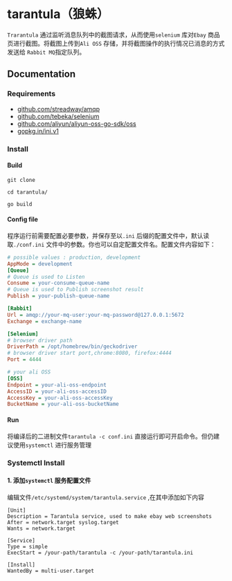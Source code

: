 # tarantula（狼蛛）

`Trarantula` 通过监听消息队列中的截图请求，从而使用`selenium` 库对`Ebay` 商品页进行截图。将截图上传到`Ali OSS` 存储，并将截图操作的执行情况已消息的方式发送给 `Rabbit MQ`指定队列。

## Documentation

### Requirements

- [github.com/streadway/amqp](https://github.com/streadway/amqp)
- [github.com/tebeka/selenium](https://github.com/tebeka/selenium)
- [github.com/aliyun/aliyun-oss-go-sdk/oss](https://github.com/baiyubin/aliyun-sts-go-sdk)
- [gopkg.in/ini.v1](https://gopkg.in/ini.v1)

### Install

#### Build

```shell
git clone 

cd tarantula/

go build
```

#### Config file

程序运行前需要配置必要参数，并保存至以`.ini` 后缀的配置文件中，默认读取`./conf.ini` 文件中的参数。你也可以自定配置文件名。配置文件内容如下：

```ini
# possible values : production, development
AppMode = development
[Queue]
# Queue is used to Listen
Consume = your-consume-queue-name
# Queue is used to Publish screenshot result
Publish = your-publish-queue-name

[Rabbit]
Url = amqp://your-mq-user:your-mq-password@127.0.0.1:5672
Exchange = exchange-name

[Selenium]
# browser driver path
DriverPath = /opt/homebrew/bin/geckodriver
# browser driver start port,chrome:8080, firefox:4444
Port = 4444

# your ali OSS
[OSS]
Endpoint = your-ali-oss-endpoint
AccessID = your-ali-oss-accessID
AccessKey = your-ali-oss-accessKey
BucketName = your-ali-oss-bucketName

```

#### Run

将编译后的二进制文件`tarantula -c conf.ini` 直接运行即可开启命令。但仍建议使用`systemctl` 进行服务管理

### Systemctl Install

#### 1. 添加`systemctl` 服务配置文件

编辑文件`/etc/systemd/system/tarantula.service` ,在其中添加如下内容

```shell
[Unit]
Description = Tarantula service, used to make ebay web screenshots
After = network.target syslog.target
Wants = network.target

[Service]
Type = simple
ExecStart = /your-path/tarantula -c /your-path/tarantula.ini

[Install]
WantedBy = multi-user.target
```